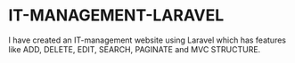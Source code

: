 # IT-MANAGEMENT-LARAVEL
I have created an IT-management website using Laravel which has features like ADD, DELETE, EDIT, SEARCH, PAGINATE and MVC STRUCTURE.
